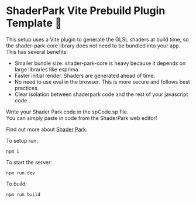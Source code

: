 # ShaderPark Vite Prebuild Plugin Template 🎉



This setup uses a Vite plugin to generate the GLSL shaders at build time, so the shader-park-core library does not need to be bundled into your app. This has several benefits:
- Smaller bundle size. shader-park-core is heavy because it depends on large libraries like esprima.
- Faster initial render. Shaders are generated ahead of time.
- No need to use eval in the browser. This is more secure and follows best practices.
- Clear isolation between shaderpark code and the rest of your javascript code.

Write your Shader Park code in the spCode.sp file.  
You can simply paste in code from the ShaderPark web editor!

Find out more about [Shader Park](https://shaderpark.com/).

To setup run:
```
npm i
```

To start the server:
```
npm run dev
```

To build:
```
npm run build
```

